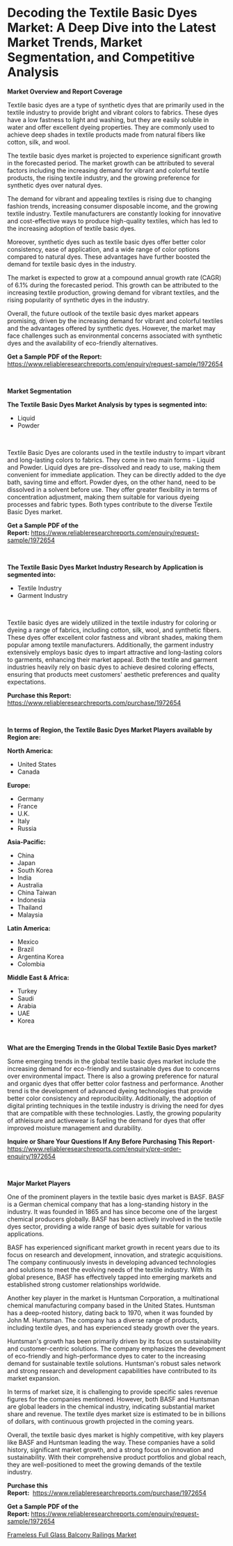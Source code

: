 <p><h1>Decoding the Textile Basic Dyes Market: A Deep Dive into the Latest Market Trends, Market Segmentation, and Competitive Analysis</h1></p><p><strong>Market Overview and Report Coverage</strong></p>
<p><p>Textile basic dyes are a type of synthetic dyes that are primarily used in the textile industry to provide bright and vibrant colors to fabrics. These dyes have a low fastness to light and washing, but they are easily soluble in water and offer excellent dyeing properties. They are commonly used to achieve deep shades in textile products made from natural fibers like cotton, silk, and wool.</p><p>The textile basic dyes market is projected to experience significant growth in the forecasted period. The market growth can be attributed to several factors including the increasing demand for vibrant and colorful textile products, the rising textile industry, and the growing preference for synthetic dyes over natural dyes.</p><p>The demand for vibrant and appealing textiles is rising due to changing fashion trends, increasing consumer disposable income, and the growing textile industry. Textile manufacturers are constantly looking for innovative and cost-effective ways to produce high-quality textiles, which has led to the increasing adoption of textile basic dyes.</p><p>Moreover, synthetic dyes such as textile basic dyes offer better color consistency, ease of application, and a wide range of color options compared to natural dyes. These advantages have further boosted the demand for textile basic dyes in the industry.</p><p>The market is expected to grow at a compound annual growth rate (CAGR) of 6.1% during the forecasted period. This growth can be attributed to the increasing textile production, growing demand for vibrant textiles, and the rising popularity of synthetic dyes in the industry.</p><p>Overall, the future outlook of the textile basic dyes market appears promising, driven by the increasing demand for vibrant and colorful textiles and the advantages offered by synthetic dyes. However, the market may face challenges such as environmental concerns associated with synthetic dyes and the availability of eco-friendly alternatives.</p></p>
<p><strong>Get a Sample PDF of the Report:</strong> <a href="https://www.reliableresearchreports.com/enquiry/request-sample/1972654">https://www.reliableresearchreports.com/enquiry/request-sample/1972654</a></p>
<p>&nbsp;</p>
<p><strong>Market Segmentation</strong></p>
<p><strong>The Textile Basic Dyes Market Analysis by types is segmented into:</strong></p>
<p><ul><li>Liquid</li><li>Powder</li></ul></p>
<p>&nbsp;</p>
<p><p>Textile Basic Dyes are colorants used in the textile industry to impart vibrant and long-lasting colors to fabrics. They come in two main forms - Liquid and Powder. Liquid dyes are pre-dissolved and ready to use, making them convenient for immediate application. They can be directly added to the dye bath, saving time and effort. Powder dyes, on the other hand, need to be dissolved in a solvent before use. They offer greater flexibility in terms of concentration adjustment, making them suitable for various dyeing processes and fabric types. Both types contribute to the diverse Textile Basic Dyes market.</p></p>
<p><strong>Get a Sample PDF of the Report:</strong>&nbsp;<a href="https://www.reliableresearchreports.com/enquiry/request-sample/1972654">https://www.reliableresearchreports.com/enquiry/request-sample/1972654</a></p>
<p>&nbsp;</p>
<p><strong>The Textile Basic Dyes Market Industry Research by Application is segmented into:</strong></p>
<p><ul><li>Textile Industry</li><li>Garment Industry</li></ul></p>
<p>&nbsp;</p>
<p><p>Textile basic dyes are widely utilized in the textile industry for coloring or dyeing a range of fabrics, including cotton, silk, wool, and synthetic fibers. These dyes offer excellent color fastness and vibrant shades, making them popular among textile manufacturers. Additionally, the garment industry extensively employs basic dyes to impart attractive and long-lasting colors to garments, enhancing their market appeal. Both the textile and garment industries heavily rely on basic dyes to achieve desired coloring effects, ensuring that products meet customers' aesthetic preferences and quality expectations.</p></p>
<p><strong>Purchase this Report:</strong>&nbsp; <a href="https://www.reliableresearchreports.com/purchase/1972654">https://www.reliableresearchreports.com/purchase/1972654</a></p>
<p>&nbsp;</p>
<p><strong>In terms of Region, the Textile Basic Dyes Market Players available by Region are:</strong></p>
<p>
    <p> <strong> North America: </strong>
        <ul>
            <li>United States</li>
            <li>Canada</li>
        </ul>
        </p> 
    <p> <strong> Europe: </strong>
        <ul>
            <li>Germany</li>
            <li>France</li>
            <li>U.K.</li>
            <li>Italy</li>
            <li>Russia</li>
        </ul>
        </p> 
    <p> <strong> Asia-Pacific: </strong>
        <ul>
            <li>China</li>
            <li>Japan</li>
            <li>South Korea</li>
            <li>India</li>
            <li>Australia</li>
            <li>China Taiwan</li>
            <li>Indonesia</li>
            <li>Thailand</li>
            <li>Malaysia</li>
        </ul>
        </p> 
    <p> <strong> Latin America: </strong>
        <ul>
            <li>Mexico</li>
            <li>Brazil</li>
            <li>Argentina Korea</li>
            <li>Colombia</li>
        </ul>
        </p> 
    <p> <strong> Middle East & Africa: </strong>
        <ul>
            <li>Turkey</li>
            <li>Saudi</li>
            <li>Arabia</li>
            <li>UAE</li>
            <li>Korea</li>
        </ul>
    </p>
    </p>
<p>&nbsp;</p>
<p><strong>What are the Emerging Trends in the Global Textile Basic Dyes market?</strong></p>
<p><p>Some emerging trends in the global textile basic dyes market include the increasing demand for eco-friendly and sustainable dyes due to concerns over environmental impact. There is also a growing preference for natural and organic dyes that offer better color fastness and performance. Another trend is the development of advanced dyeing technologies that provide better color consistency and reproducibility. Additionally, the adoption of digital printing techniques in the textile industry is driving the need for dyes that are compatible with these technologies. Lastly, the growing popularity of athleisure and activewear is fueling the demand for dyes that offer improved moisture management and durability.</p></p>
<p><strong>Inquire or Share Your Questions If Any Before Purchasing This Report</strong>- <a href="https://www.reliableresearchreports.com/enquiry/pre-order-enquiry/1972654">https://www.reliableresearchreports.com/enquiry/pre-order-enquiry/1972654</a></p>
<p>&nbsp;</p>
<p><strong>Major Market Players</strong></p>
<p><p>One of the prominent players in the textile basic dyes market is BASF. BASF is a German chemical company that has a long-standing history in the industry. It was founded in 1865 and has since become one of the largest chemical producers globally. BASF has been actively involved in the textile dyes sector, providing a wide range of basic dyes suitable for various applications.</p><p>BASF has experienced significant market growth in recent years due to its focus on research and development, innovation, and strategic acquisitions. The company continuously invests in developing advanced technologies and solutions to meet the evolving needs of the textile industry. With its global presence, BASF has effectively tapped into emerging markets and established strong customer relationships worldwide.</p><p>Another key player in the market is Huntsman Corporation, a multinational chemical manufacturing company based in the United States. Huntsman has a deep-rooted history, dating back to 1970, when it was founded by John M. Huntsman. The company has a diverse range of products, including textile dyes, and has experienced steady growth over the years.</p><p>Huntsman's growth has been primarily driven by its focus on sustainability and customer-centric solutions. The company emphasizes the development of eco-friendly and high-performance dyes to cater to the increasing demand for sustainable textile solutions. Huntsman's robust sales network and strong research and development capabilities have contributed to its market expansion.</p><p>In terms of market size, it is challenging to provide specific sales revenue figures for the companies mentioned. However, both BASF and Huntsman are global leaders in the chemical industry, indicating substantial market share and revenue. The textile dyes market size is estimated to be in billions of dollars, with continuous growth projected in the coming years.</p><p>Overall, the textile basic dyes market is highly competitive, with key players like BASF and Huntsman leading the way. These companies have a solid history, significant market growth, and a strong focus on innovation and sustainability. With their comprehensive product portfolios and global reach, they are well-positioned to meet the growing demands of the textile industry.</p></p>
<p><strong>Purchase this Report:</strong>&nbsp;&nbsp;<a href="https://www.reliableresearchreports.com/purchase/1972654">https://www.reliableresearchreports.com/purchase/1972654</a></p>
<p></p>
<p><strong>Get a Sample PDF of the Report:</strong>&nbsp;<a href="https://www.reliableresearchreports.com/enquiry/request-sample/1972654">https://www.reliableresearchreports.com/enquiry/request-sample/1972654</a></p>
<p><p><a href="https://github.com/CliffMedina6/Market-Research-Report-List-2/blob/main/frameless-full-glass-balcony-railings-market.md">Frameless Full Glass Balcony Railings Market</a></p></p>